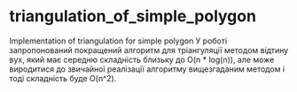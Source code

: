 # triangulation_of_simple_polygon
Implementation of triangulation for simple polygon
У роботі запропонований покращений алгоритм для тріангуляції методом відтину вух, який має середню складність близьку до O(n * log(n)), 
але може виродитися до звичайної реалізації алгоритму вищезгаданим методом і тоді складність буде O(n^2).

